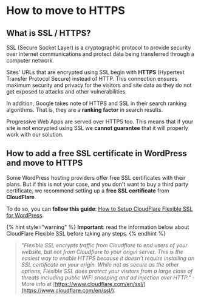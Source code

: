 # How to move to HTTPS

## What is SSL / HTTPS?

SSL \(Secure Socket Layer\) is a cryptographic protocol to provide security over internet communications and protect data being transferred through a computer network.

Sites' URLs that are encrypted using SSL begin with **HTTPS** \(Hypertext Transfer Protocol Secure\) instead of HTTP. This connection ensures maximum security and privacy for the visitors and site data as they do not get exposed to attacks and other vulnerabilities.

In addition, Google takes note of HTTPS and SSL in their search ranking algorithms. That is, they are a **ranking factor** in search results.

Progressive Web Apps are served over HTTPS too. This means that if your site is not encrypted using SSL we **cannot guarantee** that it will properly work with our solution.

## How to add a free SSL certificate in WordPress and move to HTTPS

Some WordPress hosting providers offer free SSL certificates with their plans. But if this is not your case, and you don't want to buy a third party certificate, we recommend setting up a **free SSL certificate** from **CloudFlare**.

To do so, you can **follow this guide**: [How to Setup CloudFlare Flexible SSL for WordPress](https://jonnyjordan.com/blog/how-to-setup-cloudflare-flexible-ssl-for-wordpress/).

{% hint style="warning" %}
**Important**: read the information below about CloudFlare Flexible SSL before taking any steps.
{% endhint %}

> _"Flexible SSL encrypts traffic from Cloudflare to end users of your website, but not from Cloudflare to your origin server. This is the easiest way to enable HTTPS because it doesn’t require installing an SSL certificate on your origin. While not as secure as the other options, Flexible SSL does protect your visitors from a large class of threats including public WiFi snooping and ad injection over HTTP."_ - More info at [https://www.cloudflare.com/en/ssl/](https://www.cloudflare.com/en/ssl/).

